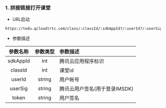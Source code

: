 ### 1. 拼接链接打开课堂

- URL启动

```
https://tedu.qcloudtrtc.com/class/:classId/:sdkAppId?/:userId?/:userSig?/:token?
```

- 参数描述

参数名称|参数类型|参数描述
:--:|:--:|:--
sdkAppId|int|腾讯云应用程序标识
classId|int|课堂id
userId|string|用户帐号
userSig|string|腾讯云用户签名(用于登录IMSDK)
token|string|用户签名